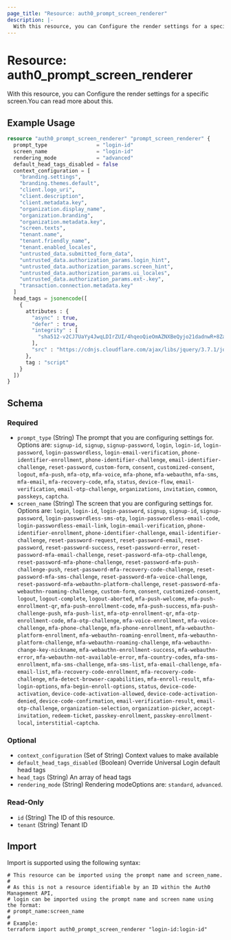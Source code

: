 ```yaml
---
page_title: "Resource: auth0_prompt_screen_renderer"
description: |-
  With this resource, you can Configure the render settings for a specific screen.You can read more about this.
---
```


# Resource: auth0_prompt_screen_renderer

With this resource, you can Configure the render settings for a specific screen.You can read more about this.

## Example Usage

```terraform
resource "auth0_prompt_screen_renderer" "prompt_screen_renderer" {
  prompt_type                = "login-id"
  screen_name                = "login-id"
  rendering_mode             = "advanced"
  default_head_tags_disabled = false
  context_configuration = [
    "branding.settings",
    "branding.themes.default",
    "client.logo_uri",
    "client.description",
    "client.metadata.key",
    "organization.display_name",
    "organization.branding",
    "organization.metadata.key",
    "screen.texts",
    "tenant.name",
    "tenant.friendly_name",
    "tenant.enabled_locales",
    "untrusted_data.submitted_form_data",
    "untrusted_data.authorization_params.login_hint",
    "untrusted_data.authorization_params.screen_hint",
    "untrusted_data.authorization_params.ui_locales",
    "untrusted_data.authorization_params.ext-.key",
    "transaction.connection.metadata.key"
  ]
  head_tags = jsonencode([
    {
      attributes : {
        "async" : true,
        "defer" : true,
        "integrity" : [
          "sha512-v2CJ7UaYy4JwqLDIrZUI/4hqeoQieOmAZNXBeQyjo21dadnwR+8ZaIJVT8EE2iyI61OV8e6M8PP2/4hpQINQ/g=="
        ],
        "src" : "https://cdnjs.cloudflare.com/ajax/libs/jquery/3.7.1/jquery.min.js"
      },
      tag : "script"
    }
  ])
}
```

<!-- schema generated by tfplugindocs -->
## Schema

### Required

- `prompt_type` (String) The prompt that you are configuring settings for. Options are: `signup-id`, `signup`, `signup-password`, `login`, `login-id`, `login-password`, `login-passwordless`, `login-email-verification`, `phone-identifier-enrollment`, `phone-identifier-challenge`, `email-identifier-challenge`, `reset-password`, `custom-form`, `consent`, `customized-consent`, `logout`, `mfa-push`, `mfa-otp`, `mfa-voice`, `mfa-phone`, `mfa-webauthn`, `mfa-sms`, `mfa-email`, `mfa-recovery-code`, `mfa`, `status`, `device-flow`, `email-verification`, `email-otp-challenge`, `organizations`, `invitation`, `common`, `passkeys`, `captcha`.
- `screen_name` (String) The screen that you are configuring settings for. Options are: `login`, `login-id`, `login-password`, `signup`, `signup-id`, `signup-password`, `login-passwordless-sms-otp`, `login-passwordless-email-code`, `login-passwordless-email-link`, `login-email-verification`, `phone-identifier-enrollment`, `phone-identifier-challenge`, `email-identifier-challenge`, `reset-password-request`, `reset-password-email`, `reset-password`, `reset-password-success`, `reset-password-error`, `reset-password-mfa-email-challenge`, `reset-password-mfa-otp-challenge`, `reset-password-mfa-phone-challenge`, `reset-password-mfa-push-challenge-push`, `reset-password-mfa-recovery-code-challenge`, `reset-password-mfa-sms-challenge`, `reset-password-mfa-voice-challenge`, `reset-password-mfa-webauthn-platform-challenge`, `reset-password-mfa-webauthn-roaming-challenge`, `custom-form`, `consent`, `customized-consent`, `logout`, `logout-complete`, `logout-aborted`, `mfa-push-welcome`, `mfa-push-enrollment-qr`, `mfa-push-enrollment-code`, `mfa-push-success`, `mfa-push-challenge-push`, `mfa-push-list`, `mfa-otp-enrollment-qr`, `mfa-otp-enrollment-code`, `mfa-otp-challenge`, `mfa-voice-enrollment`, `mfa-voice-challenge`, `mfa-phone-challenge`, `mfa-phone-enrollment`, `mfa-webauthn-platform-enrollment`, `mfa-webauthn-roaming-enrollment`, `mfa-webauthn-platform-challenge`, `mfa-webauthn-roaming-challenge`, `mfa-webauthn-change-key-nickname`, `mfa-webauthn-enrollment-success`, `mfa-webauthn-error`, `mfa-webauthn-not-available-error`, `mfa-country-codes`, `mfa-sms-enrollment`, `mfa-sms-challenge`, `mfa-sms-list`, `mfa-email-challenge`, `mfa-email-list`, `mfa-recovery-code-enrollment`, `mfa-recovery-code-challenge`, `mfa-detect-browser-capabilities`, `mfa-enroll-result`, `mfa-login-options`, `mfa-begin-enroll-options`, `status`, `device-code-activation`, `device-code-activation-allowed`, `device-code-activation-denied`, `device-code-confirmation`, `email-verification-result`, `email-otp-challenge`, `organization-selection`, `organization-picker`, `accept-invitation`, `redeem-ticket`, `passkey-enrollment`, `passkey-enrollment-local`, `interstitial-captcha`.

### Optional

- `context_configuration` (Set of String) Context values to make available
- `default_head_tags_disabled` (Boolean) Override Universal Login default head tags
- `head_tags` (String) An array of head tags
- `rendering_mode` (String) Rendering modeOptions are: `standard`, `advanced`.

### Read-Only

- `id` (String) The ID of this resource.
- `tenant` (String) Tenant ID

## Import

Import is supported using the following syntax:

```shell
# This resource can be imported using the prompt name and screen_name.
#
# As this is not a resource identifiable by an ID within the Auth0 Management API,
# login can be imported using the prompt name and screen name using the format:
# prompt_name:screen_name
#
# Example:
terraform import auth0_prompt_screen_renderer "login-id:login-id"
```
